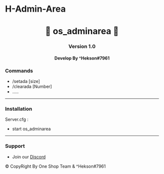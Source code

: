 # H-Admin-Area
<p align="center">
  <h1 align="center">
            🧡 os_adminarea 🧡
  </h1>
  <h3 align="center">
     Version 1.0
  </h3>
  <h4 align="center">
      Develop By ^Hekson#7961 
  </h4>
</p>

### Commands
* /setada [size] 
* /clearada [Number]
* .....

-----------------------------------------------------------


 ### Installation

 Server.cfg :
 * start os_adminarea
 
-----------------------------------------------------------

### Support
* Join our [Discord](https://discord.gg/CaragjWEH2)

©️ CopyRight By One Shop Team & ^Hekson#7961
